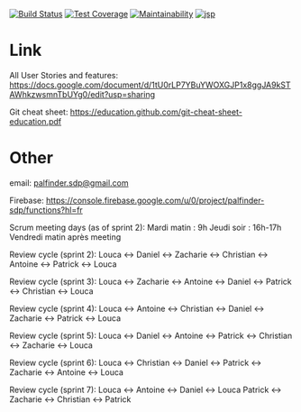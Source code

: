[![Build Status](https://api.cirrus-ci.com/github/PalFinderTeam/palFinder.svg)](https://cirrus-ci.com/github/PalFinderTeam/palFinder)
[![Test Coverage](https://api.codeclimate.com/v1/badges/0e8ea17fd683b9e3ff47/test_coverage)](https://codeclimate.com/github/PalFinderTeam/palFinder/test_coverage)
[![Maintainability](https://api.codeclimate.com/v1/badges/0e8ea17fd683b9e3ff47/maintainability)](https://codeclimate.com/github/PalFinderTeam/palFinder/maintainability)
[![jsp](https://img.shields.io/badge/code%20coverage-101%25-brightgreen)](https://www.youtube.com/watch?v=dQw4w9WgXcQ)

# Link

All User Stories and features: https://docs.google.com/document/d/1tU0rLP7YBuYWOXGJP1x8ggJA9kSTAWhkzwsmnTbUYg0/edit?usp=sharing

Git cheat sheet: https://education.github.com/git-cheat-sheet-education.pdf

# Other

email: palfinder.sdp@gmail.com

Firebase: https://console.firebase.google.com/u/0/project/palfinder-sdp/functions?hl=fr

Scrum meeting days (as of sprint 2): 
    Mardi matin : 9h
    Jeudi soir : 16h-17h
    Vendredi matin après meeting
    
Review cycle (sprint 2):
    Louca <-> Daniel <-> Zacharie <-> Christian <-> Antoine <-> Patrick <-> Louca
    
Review cycle (sprint 3):
    Louca <-> Zacharie <-> Antoine <-> Daniel <-> Patrick <-> Christian <-> Louca
    
Review cycle (sprint 4):
    Louca <-> Antoine <-> Christian <-> Daniel <-> Zacharie <-> Patrick <-> Louca

Review cycle (sprint 5):
    Louca <-> Daniel <-> Antoine <-> Patrick <-> Christian <-> Zacharie <-> Louca
    
Review cycle (sprint 6):
    Louca <-> Christian <-> Daniel <-> Patrick <-> Zacharie <-> Antoine <-> Louca
    
Review cycle (sprint 7):
    Louca <-> Antoine <-> Daniel <-> Louca    Patrick <-> Zacharie <-> Christian <-> Patrick

